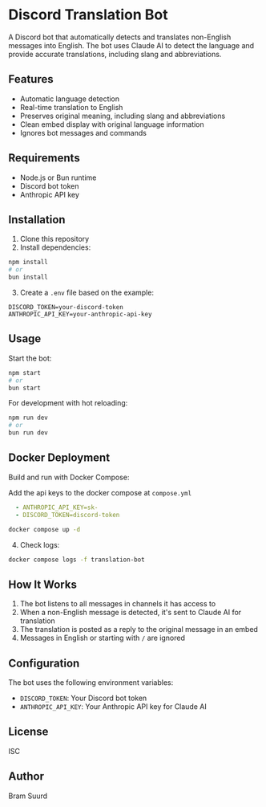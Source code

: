 # Discord Translation Bot

A Discord bot that automatically detects and translates non-English messages into English. The bot uses Claude AI to detect the language and provide accurate translations, including slang and abbreviations.

## Features

- Automatic language detection
- Real-time translation to English
- Preserves original meaning, including slang and abbreviations
- Clean embed display with original language information
- Ignores bot messages and commands

## Requirements

- Node.js or Bun runtime
- Discord bot token
- Anthropic API key

## Installation

1. Clone this repository
2. Install dependencies:

```bash
npm install
# or
bun install
```

3. Create a `.env` file based on the example:

```
DISCORD_TOKEN=your-discord-token
ANTHROPIC_API_KEY=your-anthropic-api-key
```

## Usage

Start the bot:

```bash
npm start
# or
bun start
```

For development with hot reloading:

```bash
npm run dev
# or
bun run dev
```

## Docker Deployment

Build and run with Docker Compose:

Add the api keys to the docker compose at `compose.yml`
```yml
  - ANTHROPIC_API_KEY=sk-
  - DISCORD_TOKEN=discord-token
```

```bash
docker compose up -d
```

4. Check logs:

```bash
docker compose logs -f translation-bot
```

## How It Works

1. The bot listens to all messages in channels it has access to
2. When a non-English message is detected, it's sent to Claude AI for translation
3. The translation is posted as a reply to the original message in an embed
4. Messages in English or starting with `/` are ignored

## Configuration

The bot uses the following environment variables:

- `DISCORD_TOKEN`: Your Discord bot token
- `ANTHROPIC_API_KEY`: Your Anthropic API key for Claude AI

## License

ISC

## Author

Bram Suurd